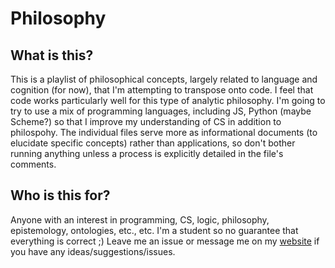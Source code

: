 # Philosophy

## What is this?
This is a playlist of philosophical concepts, largely related to language and cognition (for now), that I'm attempting to transpose onto code. I feel that code works particularly well for this type of analytic philosophy. I'm going to try to use a mix of programming languages, including JS, Python (maybe Scheme?) so that I improve my understanding of CS in addition to philospohy. The individual files serve more as informational documents (to elucidate specific concepts) rather than applications, so don't bother running anything unless a process is explicitly detailed in the file's comments.

## Who is this for?
Anyone with an interest in programming, CS, logic, philosophy, epistemology, ontologies, etc., etc. I'm a student so no guarantee that everything is correct ;) Leave me an issue or message me on my [website](https://gyan.biz) if you have any ideas/suggestions/issues.
